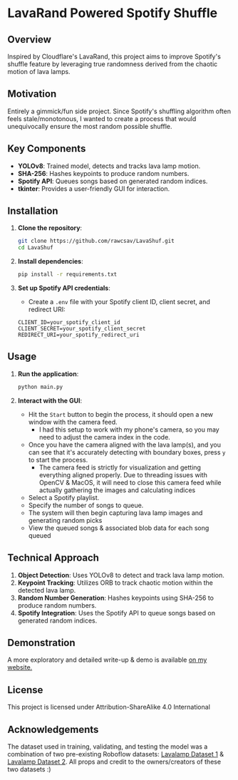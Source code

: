 # LavaRand Powered Spotify Shuffle 

## Overview
Inspired by Cloudflare's LavaRand, this project aims to improve Spotify's shuffle feature by leveraging true randomness derived from the chaotic motion of lava lamps. 

## Motivation
Entirely a gimmick/fun side project. Since Spotify's shuffling algorithm often feels stale/monotonous, I wanted to create a process that would unequivocally ensure the most random possible shuffle.

## Key Components
- **YOLOv8**: Trained model, detects and tracks lava lamp motion.
- **SHA-256**: Hashes keypoints to produce random numbers.
- **Spotify API**: Queues songs based on generated random indices.
- **tkinter**: Provides a user-friendly GUI for interaction.

## Installation
1. **Clone the repository**:
    ```bash
    git clone https://github.com/rawcsav/LavaShuf.git
    cd LavaShuf
    ```

2. **Install dependencies**:
    ```bash
    pip install -r requirements.txt
    ```

3. **Set up Spotify API credentials**:
    - Create a `.env` file with your Spotify client ID, client secret, and redirect URI:
    ```plaintext
    CLIENT_ID=your_spotify_client_id
    CLIENT_SECRET=your_spotify_client_secret
    REDIRECT_URI=your_spotify_redirect_uri
    ```

## Usage
1. **Run the application**:
    ```bash
    python main.py
    ```

2. **Interact with the GUI**:
    - Hit the `Start` button to begin the process, it should open a new window with the camera feed. 
      - I had this setup to work with my phone's camera, so you may need to adjust the camera index in the code.
    - Once you have the camera aligned with the lava lamp(s), and you can see that it's accurately detecting with boundary boxes, press `y` to start the process.
      - The camera feed is strictly for visualization and getting everything aligned properly. Due to threading issues with OpenCV & MacOS, it will need to close this camera feed while actually gathering the images and calculating indices
    - Select a Spotify playlist.
    - Specify the number of songs to queue.
    - The system will then begin capturing lava lamp images and generating random picks
    - View the queued songs & associated blob data for each song queued
   
## Technical Approach
1. **Object Detection**: Uses YOLOv8 to detect and track lava lamp motion.
2. **Keypoint Tracking**: Utilizes ORB to track chaotic motion within the detected lava lamp.
3. **Random Number Generation**: Hashes keypoints using SHA-256 to produce random numbers.
4. **Spotify Integration**: Uses the Spotify API to queue songs based on generated random indices.

## Demonstration
A more exploratory and detailed write-up & demo is available [on my website.](https://rawcsav.com/projects/LavaShuf.html)

## License
This project is licensed under Attribution-ShareAlike 4.0 International

## Acknowledgements

The dataset used in training, validating, and testing the model was a combination of two pre-existing Roboflow datasets: [Lavalamp Dataset 1](https://universe.roboflow.com/frat-niversitesi-6qija/lavalamp) & [Lavalamp Dataset 2](https://universe.roboflow.com/timothe-ewart/lavarandom). All props and credit to the owners/creators of these two datasets :)